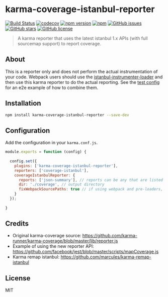 # karma-coverage-istanbul-reporter
[![Build Status](https://travis-ci.org/mattlewis92/karma-coverage-istanbul-reporter.svg?branch=master)](https://travis-ci.org/mattlewis92/karma-coverage-istanbul-reporter)
[![codecov](https://codecov.io/gh/mattlewis92/karma-coverage-istanbul-reporter/branch/master/graph/badge.svg)](https://codecov.io/gh/mattlewis92/karma-coverage-istanbul-reporter)
[![npm version](https://badge.fury.io/js/karma-coverage-istanbul-reporter.svg)](http://badge.fury.io/js/karma-coverage-istanbul-reporter)
[![npm](https://img.shields.io/npm/dm/karma-coverage-istanbul-reporter.svg)](karma-coverage-istanbul-reporter)
[![GitHub issues](https://img.shields.io/github/issues/mattlewis92/karma-coverage-istanbul-reporter.svg)](https://github.com/mattlewis92/karma-coverage-istanbul-reporter/issues)
[![GitHub stars](https://img.shields.io/github/stars/mattlewis92/karma-coverage-istanbul-reporter.svg)](https://github.com/mattlewis92/karma-coverage-istanbul-reporter/stargazers)
[![GitHub license](https://img.shields.io/badge/license-MIT-blue.svg)](https://raw.githubusercontent.com/mattlewis92/karma-coverage-istanbul-reporter/master/LICENSE)

> A karma reporter that uses the latest istanbul 1.x APIs (with full sourcemap support) to report coverage.

## About
This is a reporter only and does not perform the actual instrumentation of your code. Webpack users should use the [istanbul-instrumenter-loader](https://github.com/deepsweet/istanbul-instrumenter-loader) and then use this karma reporter to do the actual reporting. See the [test config](https://github.com/mattlewis92/karma-coverage-istanbul-reporter/blob/master/test/karma.conf.js) for an e2e example of how to combine them.

## Installation

```bash
npm install karma-coverage-istanbul-reporter --save-dev
```

## Configuration

Add the configuration in your `karma.conf.js`.

```js
module.exports = function (config) {
  
  config.set({
    plugins: ['karma-coverage-istanbul-reporter'],
    reporters: ['coverage-istanbul'],
    coverageIstanbulReporter: {
      reports: ['json-summary'], // reports can be any that are listed here: https://github.com/istanbuljs/istanbul-reports/tree/master/lib
      dir: './coverage', // output directory
      fixWebpackSourcePaths: true // if using webpack and pre-loaders, work around webpack breaking the source path
    }
  });
  
}
```

## Credits
* Original karma-coverage source: https://github.com/karma-runner/karma-coverage/blob/master/lib/reporter.js
* Example of using the new reporter API: https://github.com/facebook/jest/blob/master/scripts/mapCoverage.js
* Karma remap istanbul: https://github.com/marcules/karma-remap-istanbul

## License
MIT
